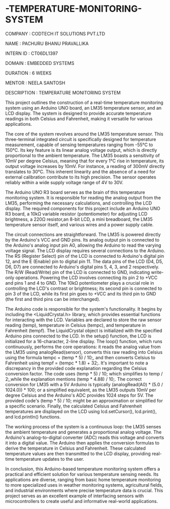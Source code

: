 # -TEMPERATURE-MONITORING-SYSTEM

COMPANY : CODTECH IT SOLUTIONS PVT.LTD

NAME : PACHURU BHANU PRAVALLIKA

INTERN ID : CT06DL1397

DOMAIN : EMBEDDED SYSTEMS

DURATION : 6 WEEKS

MENTOR : NEELA SANTOSH

DESCRIPTION :  TEMPERATURE MONITORING SYSTEM

This project outlines the construction of a real-time temperature monitoring system using an Arduino UNO board, an LM35 temperature sensor, and an LCD display.
The system is designed to provide accurate temperature readings in both Celsius and Fahrenheit, making it versatile for various applications.

The core of the system revolves around the LM35 temperature sensor. This three-terminal integrated circuit is specifically designed for temperature measurement,
capable of sensing temperatures ranging from -55°C to 150°C. Its key feature is its linear analog voltage output, which is directly proportional to the ambient temperature.
The LM35 boasts a sensitivity of 10mV per degree Celsius, meaning that for every 1°C rise in temperature, its output voltage increases by 10mV.
For instance, a reading of 300mV directly translates to 30°C. This inherent linearity and the absence of a need for external calibration contribute to its high precision.
The sensor operates reliably within a wide supply voltage range of 4V to 30V.

The Arduino UNO R3 board serves as the brain of this temperature monitoring system.
It is responsible for reading the analog output from the LM35, performing the necessary calculations, and controlling the LCD display.
The required components for this project include an Arduino UNO R3 board, a 10kΩ variable resistor (potentiometer) for adjusting LCD brightness,
a 220Ω resistor,an 8-bit LCD, a mini breadboard, the LM35 temperature sensor itself, and various wires and a power supply cable.

The circuit connections are straightforward. The LM35 is powered directly by the Arduino's VCC and GND pins. 
Its analog output pin is connected to the Arduino's analog input pin A0, allowing the Arduino to read the varying voltage signal.
The LCD display requires several connections to the Arduino. 
The RS (Register Select) pin of the LCD is connected to Arduino's digital pin 12, and the E (Enable) pin to digital pin 11. 
The data pins of the LCD (D4, D5, D6, D7) are connected to Arduino's digital pins 5, 4, 3, and 2 respectively.
The R/W (Read/Write) pin of the LCD is connected to GND, indicating write-only operations.
Powering the LCD involves connecting its pin 2 to +VCC and pins 1 and 4 to GND.
The 10kΩ potentiometer plays a crucial role in controlling the LCD's contrast or brightness; its second pin is connected to pin 3 of the LCD,
while its first pin goes to +VCC and its third pin to GND (the first and third pins can be interchanged).

The Arduino code is responsible for the system's functionality.
It begins by including the <LiquidCrystal.h> library, which provides essential functions for interacting with the LCD. 
Variables are declared to store the raw sensor reading (temp), temperature in Celsius (tempc), and temperature in Fahrenheit (tempf). 
The LiquidCrystal object is initialized with the specified Arduino pins connected to the LCD.
In the setup() function, the LCD is initialized for a 16-character, 2-line display. 
The loop() function, which runs continuously, performs the core operations: it reads the analog value from the LM35 using analogRead(sensor), 
converts this raw reading into Celsius using the formula tempc = (temp * 5) / 10;, and then converts Celsius to Fahrenheit using tempf = (tempc * 1.8) + 32;. 
It's important to note a discrepancy in the provided code explanation regarding the Celsius conversion factor.
The code uses (temp * 5) / 10; which simplifies to temp / 2;,while the explanation mentions (temp * 4.88) / 10;. 
The correct conversion for LM35 with a 5V Arduino is typically (analogRead(A0) * (5.0 / 1024.0)) * 100; or a simplified equivalent, 
as the LM35 outputs 10mV per degree Celsius and the Arduino's ADC provides 1024 steps for 5V. The provided code's (temp * 5) / 10; might be an approximation or 
simplified for a specific scenario. Finally, the calculated Celsius and Fahrenheit temperatures are displayed on the LCD using lcd.setCursor(), lcd.print(), and
lcd.println() functions.

The working process of the system is a continuous loop: the LM35 senses the ambient temperature and generates a proportional analog voltage.
The Arduino's analog-to-digital converter (ADC) reads this voltage and converts it into a digital value.
The Arduino then applies the conversion formulas to derive the temperature in Celsius and Fahrenheit. 
These calculated temperature values are then transmitted to the LCD display, providing real-time temperature updates to the user.

In conclusion, this Arduino-based temperature monitoring system offers a practical and efficient solution for various temperature sensing needs.
Its applications are diverse, ranging from basic home temperature monitoring to more specialized uses in weather monitoring systems, agricultural fields,
and industrial environments where precise temperature data is crucial. This project serves as an excellent example of interfacing sensors with microcontrollers 
to create useful and informative real-world applications.
